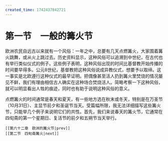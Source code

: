 ```yaml
---
created_time: 1742437842721
---
```

# 第一节　一般的篝火节

欧洲农民自远古以来就有一个风俗：一年之中，总要有几天点燃篝火，大家围着篝火跳舞，或从火上跳过去。历史资料显示，这种风俗可以追溯到中世纪，在古代也有举行类似仪式的例子。这些例子表明，这种风俗出现的时间比基督教开始传播的时间要早得多。公元8世纪，基督教把这种风俗说成异教仪式，想要予以取缔。这一事实是北欧遵行这种仪式的最早证明。把偶像甚至活人扔到篝火里焚烧的情况屡见不鲜，我们有理由相信古人确实在这种场合焚烧活人。简略考察一下这种风俗，就可以明显看出人牲的痕迹，同时也有助于说明这种风俗的意义。

点燃篝火的时间通常是春天和夏天，有一些地方选在秋末或冬天，特别是在万圣节（10月31日）、主显节前夕和圣诞节当天。受篇幅所限，我无法详细描写这些篝火节，只能举几个例子来说明它们的共性。首先，我们来说春天的篝火节，它通常在四旬斋的第一个星期日、复活节的前夕和五朔节当天举行。

```booknav
[[第六十二章　欧洲的篝火节|prev]]
[[第二节　四旬斋篝火|next]]
```